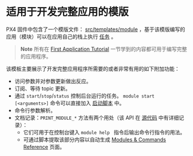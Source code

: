 # 适用于开发完整应用的模版

PX4 固件中包含了一个模版文件： [src/templates/module](https://github.com/PX4/Firmware/tree/master/src/templates/module) ，基于该模版编写的应用（模块）可以在应用自己的栈上执行 [任务](../concept/architecture.md#runtime-environment) 。

> **Note** 所有在 [First Application Tutorial](../apps/hello_sky.md) 一节学到的内容都可用于编写完整的应用程序。

该模板主要展示了开发完整应用程序所需要的或者非常有用的如下附加功能：

- 访问参数并对参数更新做出反应。
- 订阅、等待 topic 更新。
- 通过 `start`/`stop`/`status` 控制后台运行的任务。 `module start [<arguments>]` 命令可以直接加入 [启动脚本](../concept/system_startup.md) 中。
- 命令行参数解析。
- 文档记录：`PRINT_MODULE_*` 方法有两个用处（该 API 在 [源代码](https://github.com/PX4/Firmware/blob/v1.8.0/src/platforms/px4_module.h#L381) 中有详细记录）： 
    - 它们可用于在控制台键入 `module help ` 指令后输出命令行指令的用法。
    - 可通过脚本提取该部分内容以自动生成 [Modules & Commands Reference](../middleware/modules_main.md) 页面。